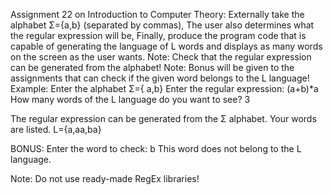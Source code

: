 Assignment 22 on Introduction to Computer Theory:
Externally take the alphabet Σ={a,b} (separated by commas), 
The user also determines what the regular expression will be,
Finally, produce the program code that is capable of generating the language of L words and displays as many words on the screen as the user wants.
Note: Check that the regular expression can be generated from the alphabet!
Note: Bonus will be given to the assignments that can check if the given word belongs to the L language!
Example:
Enter the alphabet Σ={ a,b<ENTER>}
Enter the regular expression: (a+b)*a <ENTER>
How many words of the L language do you want to see? 3 <ENTER>

The regular expression can be generated from the Σ alphabet. Your words are listed.
L={a,aa,ba}

BONUS: Enter the word to check: b <ENTER>
This word does not belong to the L language.


Note: Do not use ready-made RegEx libraries!
